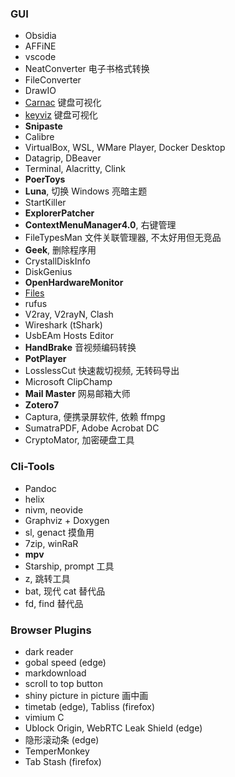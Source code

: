 ### GUI

- Obsidia
- AFFiNE
- vscode
- NeatConverter 电子书格式转换
- FileConverter
- DrawIO
- [Carnac](https://github.com/Code52/carnac) 键盘可视化
- [keyviz](https://github.com/mulaRahul/keyviz) 键盘可视化
- **Snipaste**
- Calibre
- VirtualBox, WSL, WMare Player, Docker Desktop
- Datagrip, DBeaver
- Terminal, Alacritty, Clink
- **PoerToys**
- **Luna**, 切换 Windows 亮暗主题
- StartKiller
- **ExplorerPatcher**
- **ContextMenuManager4.0**, 右键管理
- FileTypesMan 文件关联管理器, 不太好用但无竞品
- **Geek**, 删除程序用
- CrystallDiskInfo
- DiskGenius
- **OpenHardwareMonitor**
- [Files](https://github.com/files-community/Files)
- rufus
- V2ray, V2rayN, Clash
- Wireshark (tShark)
- UsbEAm Hosts Editor
- **HandBrake** 音视频编码转换
- **PotPlayer**
- LosslessCut 快速裁切视频, 无转码导出
- Microsoft ClipChamp
- **Mail Master** 网易邮箱大师
- **Zotero7**
- Captura, 便携录屏软件, 依赖 ffmpg
- SumatraPDF, Adobe Acrobat DC
- CryptoMator, 加密硬盘工具

### Cli-Tools

- Pandoc
- helix 
- nivm, neovide
- Graphviz + Doxygen
- sl, genact 摸鱼用
- 7zip, winRaR
- **mpv**
- Starship, prompt 工具
- z, 跳转工具
- bat, 现代 cat 替代品
- fd, find 替代品


### Browser Plugins

- dark reader
- gobal speed (edge)
- markdownload
- scroll to top button
- shiny picture in picture 画中画
- timetab (edge), Tabliss (firefox)
- vimium C
- Ublock Origin, WebRTC Leak Shield (edge)
- 隐形滚动条 (edge)
- TemperMonkey
- Tab Stash (firefox)